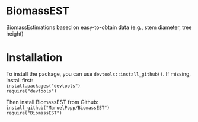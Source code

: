 # BiomassEST
 BiomassEstimations based on easy-to-obtain data (e.g., stem diameter, tree height)

# Installation
To install the package, you can use `devtools::install_github()`. If missing, install first:<br/>
`install.packages("devtools")`<br/>
`require("devtools")`<br/>

Then install BiomassEST from Github:<br/>
`install_github("ManuelPopp/BiomassEST")`<br/>
`require("BiomassEST")`
